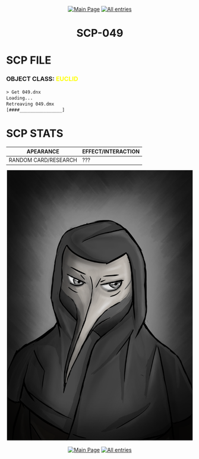 <p align=center>
    <a href="../../../">
        <img src="https://img.shields.io/badge/GO_TO-MAIN_PAGE-ffffff?style=for-the-badge&labelColor=000000&color=ffffff" title="Main Page"/></a>
    <a href="../../tree">
        <img src="https://img.shields.io/badge/GO_TO-ALL_ENTRIES-ffffff?style=for-the-badge&labelColor=000000&color=ffffff" title="All entries"></a>
</p>
<h1 align="center">SCP-049</h1>

# SCP FILE
### OBJECT CLASS: <span style="color:yellow">EUCLID</span>
```
> Get 049.dnx
Loading...
Retreaving 049.dmx
[####________________]
```

# SCP STATS

| APEARANCE | EFFECT/INTERACTION |
| - | - |
| RANDOM CARD/RESEARCH | ??? |

<p align="center">
    <img src="../../../assets/images/scp/euclid/scp_049.png" title="SCP-049" width="500"/>
</p>
<p align=center>
    <a href="../../../">
        <img src="https://img.shields.io/badge/GO_TO-MAIN_PAGE-ffffff?style=for-the-badge&labelColor=000000&color=ffffff" title="Main Page"/></a>
    <a href="../../tree">
        <img src="https://img.shields.io/badge/GO_TO-ALL_ENTRIES-ffffff?style=for-the-badge&labelColor=000000&color=ffffff" title="All entries"></a>
</p>